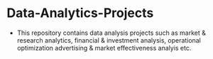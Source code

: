 # Data-Analytics-Projects
* This repository contains data analysis projects such as market & research analytics, financial & investment analysis, operational optimization advertising & market effectiveness analyis etc. 
